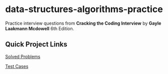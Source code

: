 # data-structures-algorithms-practice
Practice interview questions from **Cracking the Coding Interview** by __Gayle Laakmann Mcdowell__ 6th Edition.

## Quick Project Links
[Solved Problems](https://github.com/tomleigh/data-structures-algorithms-practice/tree/main/app/src/main/java/data/structures/algorithms/practice)

[Test Cases](https://github.com/tomleigh/data-structures-algorithms-practice/tree/main/app/src/test/java/data/structures/algorithms/practice)

